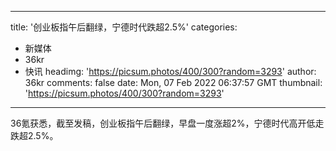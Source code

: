 
---
title: '创业板指午后翻绿，宁德时代跌超2.5%'
categories: 
 - 新媒体
 - 36kr
 - 快讯
headimg: 'https://picsum.photos/400/300?random=3293'
author: 36kr
comments: false
date: Mon, 07 Feb 2022 06:37:57 GMT
thumbnail: 'https://picsum.photos/400/300?random=3293'
---

<div>   
36氪获悉，截至发稿，创业板指午后翻绿，早盘一度涨超2%，宁德时代高开低走跌超2.5%。  
</div>
            
